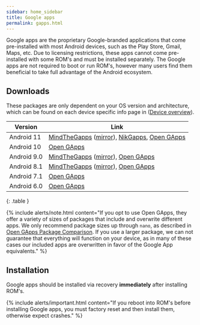 ```yaml
---
sidebar: home_sidebar
title: Google apps
permalink: gapps.html
---
```

Google apps are the proprietary Google-branded applications that come pre-installed with most Android devices, such as the Play Store, Gmail, Maps, etc.
Due to licensing restrictions, these apps cannot come pre-installed with some ROM's and must be installed separately. The Google apps are not required to
boot or run ROM's, however many users find them beneficial to take full advantage of the Android ecosystem.

## Downloads

These packages are only dependent on your OS version and architecture, which can be found on each device specific info page in ([Device overview](devices.html)).

|Version                   |Link                                                   |
|--------------------------|-------------------------------------------------------|
|Android 11|[MindTheGapps](https://androidfilehost.com/?w=files&flid=322935) ([mirror](http://downloads.codefi.re/jdcteam/javelinanddart/gapps)), [NikGapps](https://sourceforge.net/projects/nikgapps/files/Releases/NikGapps-R/), [Open GApps](http://opengapps.org/?api=11&variant=nano)|
|Android 10|[Open GApps](http://opengapps.org/?api=10&variant=nano)|
|Android 9.0|[MindTheGapps](http://downloads.codefi.re/jdcteam/javelinanddart/gapps) ([mirror](https://androidfilehost.com/?w=files&flid=170282)), [Open GApps](http://opengapps.org/?api=9.0&variant=nano)|
|Android 8.1|[MindTheGapps](http://downloads.codefi.re/jdcteam/javelinanddart/gapps) ([mirror](https://androidfilehost.com/?w=files&flid=170282)), [Open GApps](http://opengapps.org/?api=8.1&variant=nano)|
|Android 7.1|[Open GApps](http://opengapps.org/?api=7.1&variant=nano)|
|Android 6.0|[Open GApps](http://opengapps.org/?api=6.0&variant=nano)|
{: .table }

{% include alerts/note.html content="If you opt to use Open GApps, they offer a variety of sizes of packages that include and overwrite different apps. We only recommend package sizes up through `nano`, as described in [Open GApps Package Comparison](https://github.com/opengapps/opengapps/wiki/Package-Comparison). If you use a larger package, we can not guarantee that everything will function on your device, as in many of these cases our included apps are overwritten in favor of the Google App equivalents." %}

## Installation

Google apps should be installed via recovery **immediately** after installing ROM's. 

{% include alerts/important.html content="If you reboot into ROM's before installing Google apps, you must factory reset and then install them, otherwise expect crashes." %}
